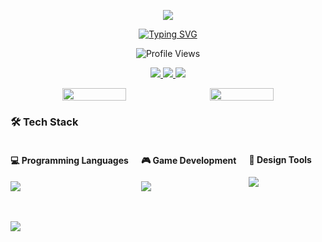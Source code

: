 <p align="center">
  <img src="https://capsule-render.vercel.app/api?type=waving&color=timeGradient&height=200&&section=header&text=Hello!&fontSize=90&fontAlign=50&fontAlignY=30&desc=xxxx3612&descAlign=50&descSize=30&descAlignY=60&animation=twinkling" />
</p>
<p align="center">
<a href="https://git.io/typing-svg"><img src="https://readme-typing-svg.demolab.com?font=Noto+Sans&size=24&duration=4000&pause=1000&center=true&vCenter=true&random=true&width=435&lines=Hello;%E4%BD%A0%E5%A5%BD;Bonjour;Hola;Ciao;%E3%81%93%E3%82%93%E3%81%AB%E3%81%A1%E3%81%AF+;%EC%95%88%EB%85%95%ED%95%98%EC%84%B8%EC%9A%94;%D0%97%D0%B4%D1%80%D0%B0%D0%B2%D1%81%D1%82%D0%B2%D1%83%D0%B9%D1%82%D0%B5+;Merhaba" alt="Typing SVG" /></a>
</p>
<p align="center">
  <img src="https://komarev.com/ghpvc/?username=xxxx3612&label=Profile%20Views&color=brightgreen&style=flat-square" alt="Profile Views" />
</p>

<div align="center">
  <p>
    <a href="https://github.com/xxxx3612">
      <img src="https://img.shields.io/badge/GitHub-100000?style=for-the-badge&logo=github&logoColor=white" />
    </a>
    <a href="mailto:x253087@163.com">
      <img src="https://img.shields.io/badge/Email-D14836?style=for-the-badge&logo=outlook&logoColor=white" />
    </a>
      <a href="https://xubeizhi.itch.io/">
      <img src="https://img.shields.io/badge/itch.io-000000?style=for-the-badge&logo=itch.io&logoColor=white" />
    </a>


  </p>
  

  <div style="display: flex; justify-content: center; gap: 10px;">
    <img  height="45%" src="https://github-readme-stats.vercel.app/api?username=xxxx3612&show_icons=true&theme=radical" />
    <img  height="45%" src="https://github-readme-stats.vercel.app/api/top-langs/?username=xxxx3612&theme=radical&layout=compact" />
    
  </div>
</div>

<h3>🛠 Tech Stack</h3>

<div style="display: flex; flex-wrap: wrap; gap: 20px;">
  <div>
    <h4>💻 Programming Languages</h4>
    <p>
      <img src="https://skillicons.dev/icons?i=html,css,js,c,cpp,cs,dart&theme=light" />
    </p>
  </div>



  <div>
    <h4>🎮 Game Development</h4>
    <p>
      <img src="https://skillicons.dev/icons?i=unity&theme=light" />
    </p>
  </div>

  <div>
    <h4>🎯 Design Tools</h4>
    <p>
      <img src="https://skillicons.dev/icons?i=ps,ae,pr,blender&theme=light" />
    </p>
  </div>





<p align="center">
  <img src="https://capsule-render.vercel.app/api?type=waving&color=timeGradient&height=200&&section=footer&text=Keep%20Exploring&fontSize=90&fontAlign=50&fontAlignY=70&desc=xxxx3612&descSize=30&descAlign=50&descAlignY=40&animation=twinkling" />
</p>
